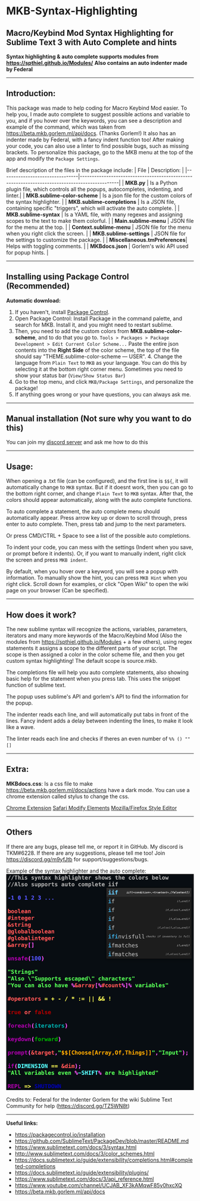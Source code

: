 # MKB-Syntax-Highlighting
## Macro/Keybind Mod Syntax Highlighting for Sublime Text 3 with Auto Complete and hints

**Syntax highlighting & auto complete supports modules from https://spthiel.github.io/Modules/**
**Also contains an auto indenter made by Federal**

---

## Introduction:

This package was made to help coding for Macro Keybind Mod easier. To help you, I made auto complete to suggest possible actions and variable to you, and if you hover over the keywords, you can see a description and example of the command, which was taken from https://beta.mkb.gorlem.ml/api/docs. (Thanks Gorlem!) It also has an indenter made by Federal, with a fancy indent function too! After making your code, you can also use a linter to find possible bugs, such as missing brackets. To personalize this package, go to the MKB menu at the top of the app and modify the `Package Settings`. 

Brief description of the files in the package include: 
| File                           | Description:                                                                                 |
|--------------------------------|----------------------------------------------------------------------------------------------|
| **MKB.py**                     | Is a Python plugin file, which controls all the popups, autocompletes, indenting, and linter.|
| **MKB.sublime-color-scheme**   | Is a json file for the custom colors of the syntax highlighter.                              |
| **MKB.sublime-completions**    | Is a JSON file, containing specific "triggers", which will activate the auto complete.       |
| **MKB.sublime-syntax**         | Is a YAML file, with many regexes and assigning scopes to the text to make them colorful.    |
| **Main.sublime-menu**          | JSON file for the menu at the top.                                                           |
| **Context.sublime-menu**       | JSON file for the menu when you right click the screen.                                      |
| **MKB.sublime-settings**       | JSON file for the settings to customize the package.                                         |
| **Miscellaneous.tmPreferences**| Helps with toggling comments.                                                                |
| **MKBdocs.json**               | Gorlem's wiki API used for popup hints.                                                      |

---

## Installing using Package Control (Recommended)

**Automatic download:** 
1. If you haven't, install [Package Control](http://www.sublimelinter.com/en/stable/installation.html). 
2. Open Package Control: Install Package in the command palette, and search for MKB. Install it, and you might need to restart sublime. 
3. Then, you need to add the custom colors from **MKB.sublime-color-scheme**, and to do that you go to. `Tools > Packages > Package Development > Edit Current Color Scheme...` Paste the entire json contents into the **Right Side** of the color scheme, the top of the file should say "THEME.sublime-color-scheme — USER". 4. Change the language from `Plain Text` to `MKB` as your language. You can do this by selecting it at the bottom right corner menu. Sometimes you need to show your status bar (`View/Show Status Bar`)
5. Go to the top menu, and click `MKB/Package Settings`, and personalize the package!
6. If anything goes wrong or your have questions, you can always ask me. 

---
## Manual installation (Not sure why you want to do this)

You can join my [discord server](https://discord.gg/m9yfJtb) and ask me how to do this

---

## Usage:

When opening a .txt file (can be configured), and the first line is `$${`, it will automatically change to `MKB` syntax. But if it doesnt work, then you can go to the bottom right corner, and change `Plain Text` to `MKB` syntax. After that, the colors should appear automatically, along with the auto complete functions. 

To auto complete a statement, the auto complete menu should automatically appear. Press arrow key up or down to scroll through, press enter to auto complete. Then, press tab and jump to the next parameters. 

Or press CMD/CTRL + Space to see a list of the possible auto completions. 

To indent your code, you can mess with the settings (Indent when you save, or prompt before it indents). Or, if you want to manually indent, right click the screen and press `MKB indent`.

By default, when you hover over a keyword, you will see a popup with information. To manually show the hint, you can press `MKB Hint` when you right click. Scroll down for examples, or click "Open Wiki" to open the wiki page on your browser (Can be specified).


---

## How does it work?

The new sublime syntax will recognize the actions, variables, parameters, iterators and many more keywords of the Macro/Keybind Mod (Also the modules from https://spthiel.github.io/Modules + a few others), using regex statements it assigns a scope to the different parts of your script. The scope is then assigned a color in the color scheme file, and then you get custom syntax highlighting! The default scope is source.mkb. 

The completions file will help you auto complete statements, also showing basic help for the statement when you press tab. This uses the snippet function of sublime text. 

The popup uses sublime's API and gorlem's API to find the information for the popup. 

The indenter reads each line, and will automatically put tabs in front of the lines. Fancy indent adds a delay between indenting the lines, to make it look like a wave. 

The linter reads each line and checks if theres an even number of `%% () "" []`

---

## Extra: 

**MKBdocs.css**: Is a css file to make https://beta.mkb.gorlem.ml/docs/actions have a dark mode. You can use a chrome extension called stylus to change the css. 

[Chrome Extension](https://chrome.google.com/webstore/detail/stylus/clngdbkpkpeebahjckkjfobafhncgmne?hl=en-GB)
[Safari Modify Elements](https://developer.apple.com/library/archive/documentation/NetworkingInternetWeb/Conceptual/Web_Inspector_Tutorial/EditingCode/EditingCode.html)
[Mozilla/Firefox Style Editor](https://developer.mozilla.org/en-US/docs/Tools/Style_Editor)

---

## Others

If there are any bugs, please tell me, or report it in GitHub. My discord is TKM#6228. If there are any suggestions, please tell me too! 
Join https://discord.gg/m9yfJtb for support/suggestions/bugs.

Example of the syntax highlighter and the auto complete:
![Example](MKB-syntax-highlighting.png?raw=true)

Credits to:
Federal for the Indenter
Gorlem for the wiki
Sublime Text Community for help (https://discord.gg/TZ5WN8t)

---

**Useful links:**
- https://packagecontrol.io/installation
- https://github.com/SublimeText/PackageDev/blob/master/README.md
- https://www.sublimetext.com/docs/3/syntax.html
- http://www.sublimetext.com/docs/3/color_schemes.html
- https://docs.sublimetext.io/guide/extensibility/completions.html#completed-completions
- https://docs.sublimetext.io/guide/extensibility/plugins/
- https://www.sublimetext.com/docs/3/api_reference.html
- https://www.youtube.com/channel/UCJAB_XF3kAMqwF85y0hxcXQ
- https://beta.mkb.gorlem.ml/api/docs
